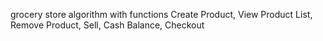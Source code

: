 grocery store algorithm
with functions Create Product, View Product List, Remove Product, Sell, Cash Balance, Checkout
